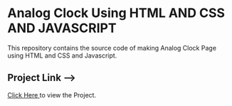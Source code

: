 # Analog Clock Using HTML AND CSS AND JAVASCRIPT

This repository contains the source code of making Analog Clock Page using HTML and CSS and Javascript.
<br>
<h2>Project Link --> </h2><span><a href="https://aniketkumar7.github.io/Analog-Clock/"  target="_blank">Click Here </a>to view the Project.</span>

